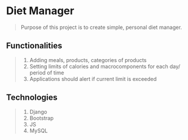 # Diet Manager

> Purpose of this project is to create simple, personal diet manager.

## Functionalities
> 1. Adding meals, products, categories of products
> 2. Setting limits of calories and macrocomponents for each day/ period of time
> 3. Applications should alert if current limit is exceeded

## Technologies
> 1. Django
> 2. Bootstrap
> 3. JS
> 4. MySQL
